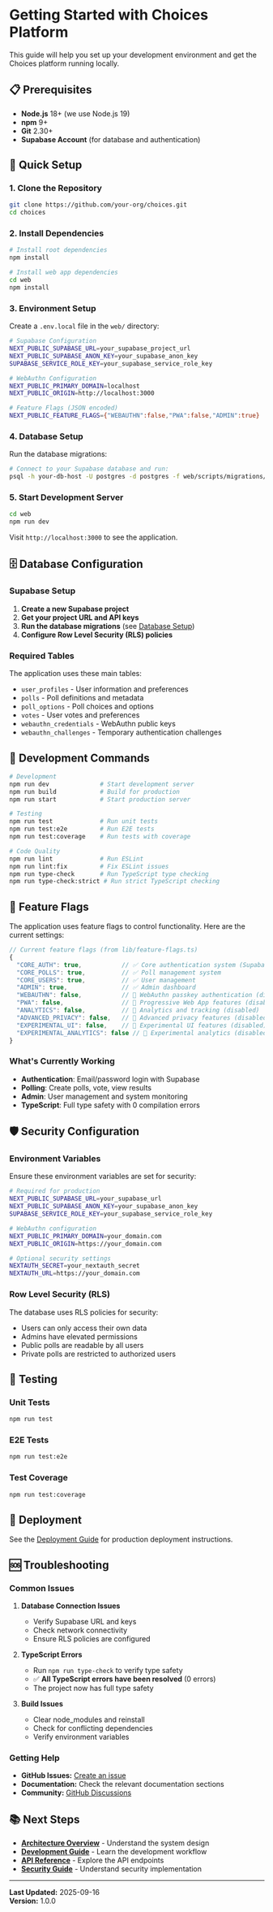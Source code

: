# Getting Started with Choices Platform

This guide will help you set up your development environment and get the Choices platform running locally.

## 📋 Prerequisites

- **Node.js** 18+ (we use Node.js 19)
- **npm** 9+
- **Git** 2.30+
- **Supabase Account** (for database and authentication)

## 🚀 Quick Setup

### 1. Clone the Repository

```bash
git clone https://github.com/your-org/choices.git
cd choices
```

### 2. Install Dependencies

```bash
# Install root dependencies
npm install

# Install web app dependencies
cd web
npm install
```

### 3. Environment Setup

Create a `.env.local` file in the `web/` directory:

```bash
# Supabase Configuration
NEXT_PUBLIC_SUPABASE_URL=your_supabase_project_url
NEXT_PUBLIC_SUPABASE_ANON_KEY=your_supabase_anon_key
SUPABASE_SERVICE_ROLE_KEY=your_supabase_service_role_key

# WebAuthn Configuration
NEXT_PUBLIC_PRIMARY_DOMAIN=localhost
NEXT_PUBLIC_ORIGIN=http://localhost:3000

# Feature Flags (JSON encoded)
NEXT_PUBLIC_FEATURE_FLAGS={"WEBAUTHN":false,"PWA":false,"ADMIN":true}
```

### 4. Database Setup

Run the database migrations:

```bash
# Connect to your Supabase database and run:
psql -h your-db-host -U postgres -d postgres -f web/scripts/migrations/001-webauthn-schema.sql
```

### 5. Start Development Server

```bash
cd web
npm run dev
```

Visit `http://localhost:3000` to see the application.

## 🗄️ Database Configuration

### Supabase Setup

1. **Create a new Supabase project**
2. **Get your project URL and API keys**
3. **Run the database migrations** (see [Database Setup](database-setup.md))
4. **Configure Row Level Security (RLS) policies**

### Required Tables

The application uses these main tables:
- `user_profiles` - User information and preferences
- `polls` - Poll definitions and metadata
- `poll_options` - Poll choices and options
- `votes` - User votes and preferences
- `webauthn_credentials` - WebAuthn public keys
- `webauthn_challenges` - Temporary authentication challenges

## 🔧 Development Commands

```bash
# Development
npm run dev              # Start development server
npm run build            # Build for production
npm run start            # Start production server

# Testing
npm run test             # Run unit tests
npm run test:e2e         # Run E2E tests
npm run test:coverage    # Run tests with coverage

# Code Quality
npm run lint             # Run ESLint
npm run lint:fix         # Fix ESLint issues
npm run type-check       # Run TypeScript type checking
npm run type-check:strict # Run strict TypeScript checking
```

## 🎯 Feature Flags

The application uses feature flags to control functionality. Here are the current settings:

```typescript
// Current feature flags (from lib/feature-flags.ts)
{
  "CORE_AUTH": true,           // ✅ Core authentication system (Supabase)
  "CORE_POLLS": true,          // ✅ Poll management system
  "CORE_USERS": true,          // ✅ User management
  "ADMIN": true,               // ✅ Admin dashboard
  "WEBAUTHN": false,           // 🚧 WebAuthn passkey authentication (disabled)
  "PWA": false,                // 🚧 Progressive Web App features (disabled)
  "ANALYTICS": false,          // 🚧 Analytics and tracking (disabled)
  "ADVANCED_PRIVACY": false,   // 🚧 Advanced privacy features (disabled)
  "EXPERIMENTAL_UI": false,    // 🚧 Experimental UI features (disabled)
  "EXPERIMENTAL_ANALYTICS": false // 🚧 Experimental analytics (disabled)
}
```

### What's Currently Working
- **Authentication**: Email/password login with Supabase
- **Polling**: Create polls, vote, view results
- **Admin**: User management and system monitoring
- **TypeScript**: Full type safety with 0 compilation errors

## 🛡️ Security Configuration

### Environment Variables

Ensure these environment variables are set for security:

```bash
# Required for production
NEXT_PUBLIC_SUPABASE_URL=your_supabase_url
NEXT_PUBLIC_SUPABASE_ANON_KEY=your_supabase_anon_key
SUPABASE_SERVICE_ROLE_KEY=your_supabase_service_role_key

# WebAuthn configuration
NEXT_PUBLIC_PRIMARY_DOMAIN=your_domain.com
NEXT_PUBLIC_ORIGIN=https://your_domain.com

# Optional security settings
NEXTAUTH_SECRET=your_nextauth_secret
NEXTAUTH_URL=https://your_domain.com
```

### Row Level Security (RLS)

The database uses RLS policies for security:
- Users can only access their own data
- Admins have elevated permissions
- Public polls are readable by all users
- Private polls are restricted to authorized users

## 🧪 Testing

### Unit Tests

```bash
npm run test
```

### E2E Tests

```bash
npm run test:e2e
```

### Test Coverage

```bash
npm run test:coverage
```

## 🚀 Deployment

See the [Deployment Guide](../deployment/README.md) for production deployment instructions.

## 🆘 Troubleshooting

### Common Issues

1. **Database Connection Issues**
   - Verify Supabase URL and keys
   - Check network connectivity
   - Ensure RLS policies are configured

2. **TypeScript Errors**
   - Run `npm run type-check` to verify type safety
   - ✅ **All TypeScript errors have been resolved** (0 errors)
   - The project now has full type safety

3. **Build Issues**
   - Clear node_modules and reinstall
   - Check for conflicting dependencies
   - Verify environment variables

### Getting Help

- **GitHub Issues:** [Create an issue](https://github.com/your-org/choices/issues)
- **Documentation:** Check the relevant documentation sections
- **Community:** [GitHub Discussions](https://github.com/your-org/choices/discussions)

## 📚 Next Steps

- **[Architecture Overview](../architecture/README.md)** - Understand the system design
- **[Development Guide](../development/README.md)** - Learn the development workflow
- **[API Reference](../api/README.md)** - Explore the API endpoints
- **[Security Guide](../security/README.md)** - Understand security implementation

---

**Last Updated:** 2025-09-16  
**Version:** 1.0.0


